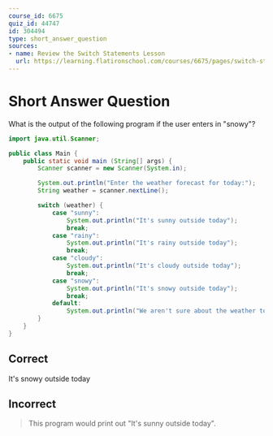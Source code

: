 ```yaml
---
course_id: 6675
quiz_id: 44747
id: 304494
type: short_answer_question
sources:
- name: Review the Switch Statements Lesson
  url: https://learning.flatironschool.com/courses/6675/pages/switch-statements?module_item_id=538075
---
```


# Short Answer Question

What is the output of the following program if the user enters in "snowy"?

```java
import java.util.Scanner;

public class Main {
    public static void main (String[] args) {
        Scanner scanner = new Scanner(System.in);

        System.out.println("Enter the weather forecast for today:");
        String weather = scanner.nextLine();

        switch (weather) {
            case "sunny":
                System.out.println("It's sunny outside today");
                break;
            case "rainy":
                System.out.println("It's rainy outside today");
                break;
            case "cloudy":
                System.out.println("It's cloudy outside today");
                break;
            case "snowy":
                System.out.println("It's snowy outside today");
                break;
            default:
                System.out.println("We aren't sure about the weather today");
        }
    }
}
```

## Correct

It's snowy outside today

## Incorrect

> This program would print out "It's sunny outside today".
